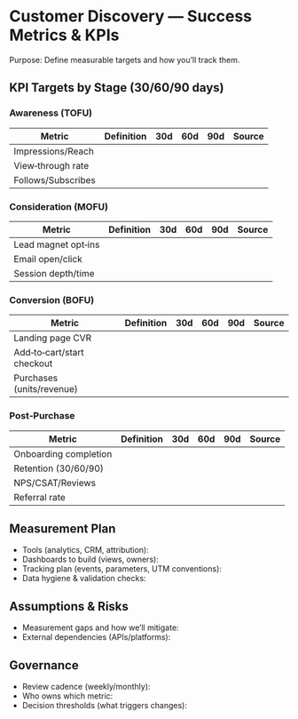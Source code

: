 # Customer Discovery — Success Metrics & KPIs

Purpose: Define measurable targets and how you’ll track them.

## KPI Targets by Stage (30/60/90 days)

### Awareness (TOFU)
| Metric | Definition | 30d | 60d | 90d | Source |
|---|---|---:|---:|---:|---|
| Impressions/Reach |  |  |  |  |  |
| View‑through rate |  |  |  |  |  |
| Follows/Subscribes |  |  |  |  |  |

### Consideration (MOFU)
| Metric | Definition | 30d | 60d | 90d | Source |
|---|---|---:|---:|---:|---|
| Lead magnet opt‑ins |  |  |  |  |  |
| Email open/click |  |  |  |  |  |
| Session depth/time |  |  |  |  |  |

### Conversion (BOFU)
| Metric | Definition | 30d | 60d | 90d | Source |
|---|---|---:|---:|---:|---|
| Landing page CVR |  |  |  |  |  |
| Add‑to‑cart/start checkout |  |  |  |  |  |
| Purchases (units/revenue) |  |  |  |  |  |

### Post‑Purchase
| Metric | Definition | 30d | 60d | 90d | Source |
|---|---|---:|---:|---:|---|
| Onboarding completion |  |  |  |  |  |
| Retention (30/60/90) |  |  |  |  |  |
| NPS/CSAT/Reviews |  |  |  |  |  |
| Referral rate |  |  |  |  |  |

## Measurement Plan
- Tools (analytics, CRM, attribution):
- Dashboards to build (views, owners):
- Tracking plan (events, parameters, UTM conventions):
- Data hygiene & validation checks:

## Assumptions & Risks
- Measurement gaps and how we’ll mitigate:
- External dependencies (APIs/platforms):

## Governance
- Review cadence (weekly/monthly):
- Who owns which metric:
- Decision thresholds (what triggers changes):

